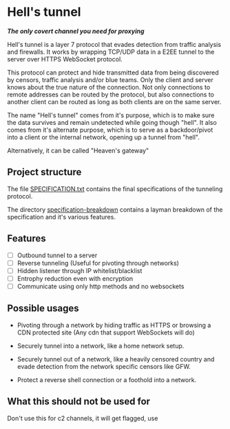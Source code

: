 # Hell's tunnel

***The only covert channel you need for proxying***

Hell's tunnel is a layer 7 protocol that evades detection from traffic analysis and firewalls. It works by wrapping TCP/UDP data in a E2EE tunnel to the server over HTTPS WebSocket protocol.

This protocol can protect and hide transmitted data from being discovered by censors, traffic analysis and/or blue teams. Only the client and server knows about the true nature of the connection. Not only connections to remote addresses can be routed by the protocol, but also connections to another client can be routed as long as both clients are on the same server.

The name "Hell's tunnel" comes from it's purpose, which is to make sure the data survives and remain undetected while going though "hell". It also comes from it's alternate purpose, which is to serve as a backdoor/pivot into a client or the internal network, opening up a tunnel from "hell". 

Alternatively, it can be called "Heaven's gateway"

## Project structure

The file [SPECIFICATION.txt](SPECIFICATION.txt) contains the final specifications of the tunneling protocol.

The directory [specification-breakdown](specification-breakdown/) contains a layman breakdown of the specification and it's various features.

## Features

- [ ] Outbound tunnel to a server
- [ ] Reverse tunneling (Useful for pivoting through networks)
- [ ] Hidden listener through IP whitelist/blacklist
- [ ] Entrophy reduction even with encryption
- [ ] Communicate using only http methods and no websockets

## Possible usages

- Pivoting through a network by hiding traffic as HTTPS or browsing a CDN protected site (Any cdn that support WebSockets will do)

- Securely tunnel into a network, like a home network setup.

- Securely tunnel out of a network, like a heavily censored country and evade detection from the network specific censors like GFW.

- Protect a reverse shell connection or a foothold into a network.

## What this should not be used for

Don't use this for c2 channels, it will get flagged, use 
